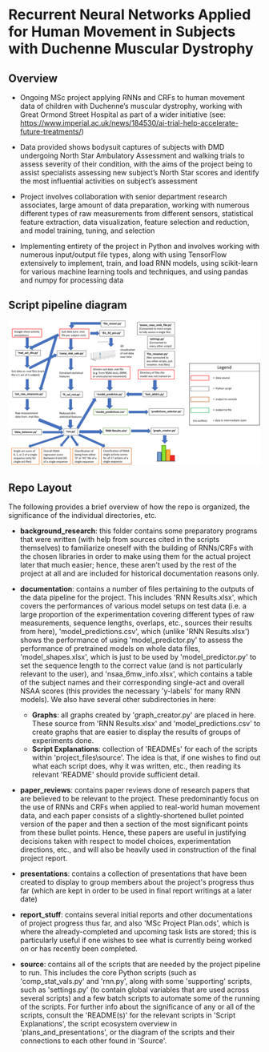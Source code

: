 # Recurrent Neural Networks Applied for Human Movement in Subjects with Duchenne Muscular Dystrophy
## Overview
* Ongoing MSc project applying RNNs and CRFs to human movement data of children with Duchenne’s
muscular dystrophy, working with Great Ormond Street Hospital as part of a wider initiative (see:
https://www.imperial.ac.uk/news/184530/ai-trial-help-accelerate-future-treatments/)

* Data provided shows bodysuit captures of subjects with DMD undergoing North Star Ambulatory Assessment
and walking trials to assess severity of their condition, with the aims of the project being to assist specialists
assessing new subject’s North Star scores and identify the most influential activities on subject’s assessment

* Project involves collaboration with senior department research associates, large amount of data preparation,
working with numerous different types of raw measurements from different sensors, statistical feature
extraction, data visualization, feature selection and reduction, and model training, tuning, and selection

* Implementing entirety of the project in Python and involves working with numerous input/output file types,
along with using TensorFlow extensively to implement, train, and load RNN models, using scikit-learn for
various machine learning tools and techniques, and using pandas and numpy for processing data

## Script pipeline diagram

![Script pipeline diagram](report_stuff/Script_pipeline_diagram.PNG)

## Repo Layout

The following provides a brief overview of how the repo is organized, the significance of the individual directories, etc.

* **background_research**: this folder contains some preparatory programs that were written (with help from sources cited in the scripts themselves) to familiarize oneself with the building of RNNs/CRFs with the chosen libraries in order to make using them for the actual project later that much easier; hence, these aren't used by the rest of the project at all and are included for historical documentation reasons only.

* **documentation**: contains a number of files pertaining to the outputs of the data pipeline for the project. This includes 'RNN Results.xlsx', which covers the performances of various model setups on test data (i.e. a large proportion of the experimentation covering different types of raw measurements, sequence lengths, overlaps, etc., sources their results from here), 'model_predictions.csv', which (unlike 'RNN Results.xlsx') shows the performance of using 'model_predictor.py' to assess the performance of pretrained models on whole data files, 'model_shapes.xlsx', which is just to be used by 'model_predictor.py' to set the sequence length to the correct value (and is not particularly relevant to the user), and 'nsaa_6mw_info.xlsx', which contains a table of the subject names and their corresponding single-act and overall NSAA scores (this provides the necessary 'y-labels' for many RNN models). We also have several other subdirectories in here:
   * **Graphs**: all graphs created by 'graph_creator.py' are placed in here. These source from 'RNN Results.xlsx' and 'model_predictions.csv' to create graphs that are easier to display the results of groups of experiments done.
   * **Script Explanations**: collection of 'READMEs' for each of the scripts within 'project_files\source'. The idea is that, if one wishes to find out what each script does, why it was written, etc., then reading its relevant 'README' should provide sufficient detail.

* **paper_reviews**: contains paper reviews done of research papers that are believed to be relevant to the project. These predominantly focus on the use of RNNs and CRFs when applied to real-world human movement data, and each paper consists of a slightly-shortened bullet pointed version of the paper and then a section of the most significant points from these bullet points. Hence, these papers are useful in justifying decisions taken with respect to model choices, experimentation directions, etc., and will also be heavily used in construction of the final project report.

* **presentations**: contains a collection of presentations that have been created to display to group members about the project's progress thus far (which are kept in order to be used in final report writings at a later date)

* **report_stuff**: contains several initial reports and other documentations of project progress thus far, and also 'MSc Project Plan.ods', which is where the already-completed and upcoming task lists are stored; this is particularly useful if one wishes to see what is currently being worked on or has recently been completed.

* **source**: contains all of the scripts that are needed by the project pipeline to run. This includes the core Python scripts (such as 'comp_stat_vals.py' and 'rnn.py', along with some 'supporting' scripts, such as 'settings.py' (to contain global variables that are used across several scripts) and a few batch scripts to automate some of the running of the scripts. For further info about the significance of any or all of the scripts, consult the 'README(s)' for the relevant scripts in 'Script Explanations', the script ecosystem overview in 'plans_and_presentations', or the diagram of the scripts and their connections to each other found in 'Source'.
